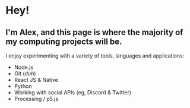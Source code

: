 # Hey!
## I'm Alex, and this page is where the majority of my computing projects will be.

I enjoy experimenting with a variety of tools, languages and applications:
- Node.js
- Git (*duh*)
- React JS & Native
- Python
- Working with social APIs (eg, Discord & Twitter) 
- Processing / p5.js
